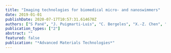 ```yaml
---
title: "Imaging technologies for biomedical micro- and nanoswimmers"
date: 2019-01-01
publishDate: 2020-07-17T10:57:31.614670Z
authors: ["S Pané", "J. Puigmarti-Luis", "C. Bergeles", "X.-Z. Chen", "E. Pellicer", "J. Sort", "V. Pocepcova", "A. Ferreira", "B. J. Nelson"]
publication_types: ["2"]
abstract: ""
featured: false
publication: "*Advanced Materials Technologies*"
---
```


